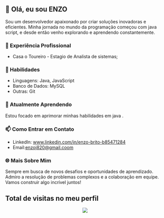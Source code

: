 ## 👋 Olá, eu sou ENZO

Sou um desenvolvedor apaixonado por criar soluções inovadoras e eficientes. Minha jornada no mundo da programação começou com java script, e desde então venho explorando e aprendendo constantemente.

### 💼 Experiência Profissional

- Casa o Toureiro - Estagio de Analista de sistemas;


### 🚀 Habilidades

- Linguagens: Java, JavaScript
- Banco de Dados: MySQL
- Outras: Git

### 🌱 Atualmente Aprendendo

Estou focado em aprimorar minhas habilidades em java .

### 📫 Como Entrar em Contato

- LinkedIn: www.linkedin.com/in/enzo-brito-b85471284
- Email:enzoj820@gmail.coom

### 🌐 Mais Sobre Mim

Sempre em busca de novos desafios e oportunidades de aprendizado. Admiro a resolução de problemas complexos e a colaboração em equipe. Vamos construir algo incrível juntos!


   ## Total de visitas no meu perfil  <br>
 <p align="center"> 
   <img alingn="center" src="https://profile-counter.glitch.me/enzo-brito/count.svg" />
 </p>



